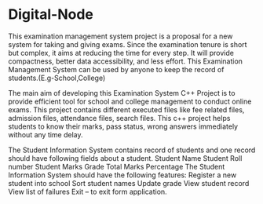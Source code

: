 # Digital-Node
This examination management system project is a proposal for a new system for taking and giving exams. 
Since the examination tenure is short but complex, it aims at reducing the time for every step. 
It will provide compactness, better data accessibility, and less effort.
This Examination Management System can be used by anyone to keep the record of students.(E.g-School,College)

The main aim of developing this Examination System C++
Project is to provide efficient tool for school and
college management to conduct online exams.
This project contains different executed files
like fee related files, admission files, attendance
files, search files. This c++ project helps
students to know their marks, pass status,
wrong answers immediately without any time
delay.

The Student Information System contains record of students and one record should have
following fields about a student.
Student Name
Student Roll number
Student Marks
Grade
Total Marks
Percentage
The Student Information System should have the following features:
Register a new student into school
Sort student names
Update grade
View student record
View list of failures
Exit – to exit form application.
